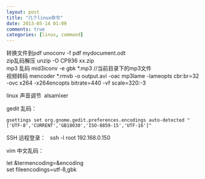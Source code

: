 ```yaml
---
layout: post
title: "几个linux命令"
date: 2013-05-14 01:09
comments: true
categories: [linux, command]
---
```


转换文件到pdf unoconv -f pdf mydocument.odt\
zip乱码解压 unzip -O CP936 xx.zip\
mp3 乱码 mid3iconv -e gbk \*.mp3 //当前目录下的mp3文件\
视频转码 mencoder \*.rmvb -o output.avi -oac mp3lame -lameopts cbr:br=32
-ovc x264 -x264encopts bitrate=440 -vf scale=320:-3

linux 声音调节  alsamixer

gedit 乱码：

    gsettings set org.gnome.gedit.preferences.encodings auto-detected "['UTF-8','CURRENT','GB18030','ISO-8859-15','UTF-16']"

SSH 远程登录：   ssh -l root 192.168.0.150

vim 中文乱码：

let &termencoding=&encoding\
set fileencodings=utf-8,gbk
